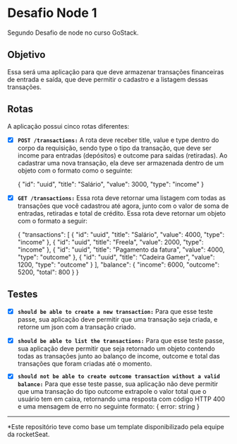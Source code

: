 # Desafio Node 1

Segundo Desafio de node no curso GoStack.

## Objetivo

Essa será uma aplicação para que deve armazenar transações financeiras de entrada e saída, que deve permitir o cadastro e a listagem dessas transações.

## Rotas

  A aplicação possui cinco rotas diferentes:

-   [x] **`POST /transactions:`** A rota deve receber title, value e type dentro do corpo da requisição, sendo type o tipo da transação, que deve ser income para entradas (depósitos) e outcome para saidas (retiradas). Ao cadastrar uma nova transação, ela deve ser armazenada dentro de um objeto com o formato como o seguinte:

    {
      "id": "uuid",
      "title": "Salário",
      "value": 3000,
      "type": "income"
    }

-   [x] **`GET /transactions:`** Essa rota deve retornar uma listagem com todas as transações que você cadastrou até agora, junto com o valor de soma de entradas, retiradas e total de crédito. Essa rota deve retornar um objeto com o formato a seguir:

    {
      "transactions": [
        {
          "id": "uuid",
          "title": "Salário",
          "value": 4000,
          "type": "income"
        },
        {
          "id": "uuid",
          "title": "Freela",
          "value": 2000,
          "type": "income"
        },
        {
          "id": "uuid",
          "title": "Pagamento da fatura",
          "value": 4000,
          "type": "outcome"
        },
        {
          "id": "uuid",
          "title": "Cadeira Gamer",
          "value": 1200,
          "type": "outcome"
        }
      ],
      "balance": {
        "income": 6000,
        "outcome": 5200,
        "total": 800
      }
    }

## Testes

-   [x] **`should be able to create a new transaction:`** Para que esse teste passe, sua aplicação deve permitir que uma transação seja criada, e retorne um json com a transação criado.

-   [x] **`should be able to list the transactions:`** Para que esse teste passe, sua aplicação deve permitir que seja retornado um objeto contendo todas as transações junto ao balanço de income, outcome e total das transações que foram criadas até o momento.

-   [x] **`should not be able to create outcome transaction without a valid balance:`** Para que esse teste passe, sua aplicação não deve permitir que uma transação do tipo outcome extrapole o valor total que o usuário tem em caixa, retornando uma resposta com código HTTP 400 e uma mensagem de erro no seguinte formato: { error: string }

---

*Este repositório teve como base um template disponibilizado pela equipe da rocketSeat.
